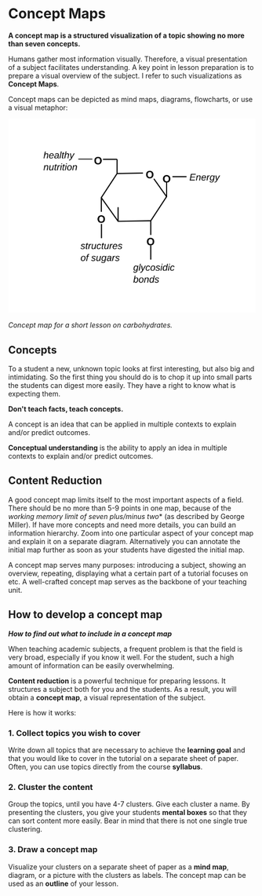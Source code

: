 
# Concept Maps

**A concept map is a structured visualization of a topic showing no more than seven concepts.**

Humans gather most information visually. Therefore, a visual presentation of a subject facilitates understanding. A key point in lesson preparation is to prepare a visual overview of the subject. I refer to such visualizations as **Concept Maps**.

Concept maps can be depicted as mind maps, diagrams, flowcharts, or use a visual metaphor:

![Carbohydrate Conecpt Map](images/concept_map_carbohydrates.png)

*Concept map for a short lesson on carbohydrates.*

## Concepts

To a student a new, unknown topic looks at first interesting, but also big and intimidating. So the first thing you should do is to chop it up into small parts the students can digest more easily. They have a right to know what is expecting them.

**Don't teach facts, teach concepts.**

A concept is an idea that can be applied in multiple contexts to explain and/or predict outcomes.

**Conceptual understanding** is the ability to apply an idea in multiple contexts to explain and/or predict outcomes.

## Content Reduction

A good concept map limits itself to the most important aspects of a field. There should be no more than 5-9 points in one map, because of the **working memory limit* of seven plus/minus two** (as described by George Miller). If have more concepts and need more details, you can build an information hierarchy. Zoom into one particular aspect of your concept map and explain it on a separate diagram. Alternatively you can annotate the initial map further as soon as your students have digested the initial map.

A concept map serves many purposes: introducing a subject, showing an overview, repeating, displaying what a certain part of a tutorial focuses on etc. A well-crafted concept map serves as the backbone of your teaching unit.

## How to develop a concept map

***How to find out what to include in a concept map***

When teaching academic subjects, a frequent problem is that the field is
very broad, especially if you know it well. For the student, such a high
amount of information can be easily overwhelming.

**Content reduction** is a powerful technique for preparing lessons. It
structures a subject both for you and the students. As a result, you
will obtain a **concept map**, a visual representation of the subject.

Here is how it works:

### 1. Collect topics you wish to cover

Write down all topics that are
necessary to achieve the **learning goal** and that you would like
to cover in the tutorial on a separate sheet of paper. Often, you
can use topics directly from the course **syllabus**.

### 2. Cluster the content

Group the topics, until you have
4-7 clusters. Give each cluster a name. By presenting the clusters,
you give your students **mental boxes** so that they can sort
content more easily. Bear in mind that there is not one single
true clustering.

### 3. Draw a concept map

Visualize your clusters on a separate sheet
of paper as a **mind map**, diagram, or a picture with the clusters
as labels. The concept map can be used as an **outline** of
your lesson.
